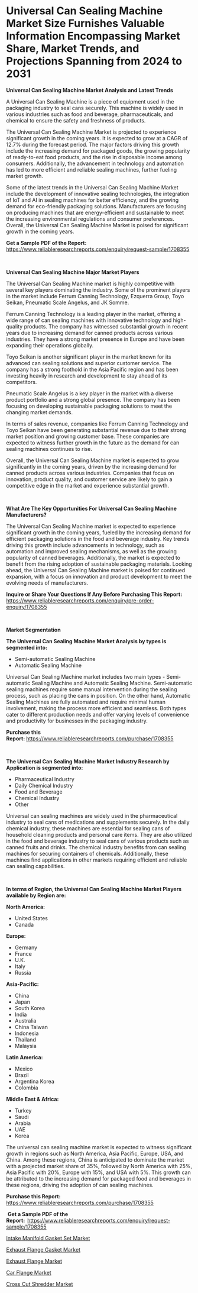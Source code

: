 <p><h1>Universal Can Sealing Machine Market Size Furnishes Valuable Information Encompassing Market Share, Market Trends, and Projections Spanning from 2024 to 2031</h1></p><p><strong>Universal Can Sealing Machine Market Analysis and Latest Trends</strong></p>
<p><p>A Universal Can Sealing Machine is a piece of equipment used in the packaging industry to seal cans securely. This machine is widely used in various industries such as food and beverage, pharmaceuticals, and chemical to ensure the safety and freshness of products.</p><p>The Universal Can Sealing Machine Market is projected to experience significant growth in the coming years. It is expected to grow at a CAGR of 12.7% during the forecast period. The major factors driving this growth include the increasing demand for packaged goods, the growing popularity of ready-to-eat food products, and the rise in disposable income among consumers. Additionally, the advancement in technology and automation has led to more efficient and reliable sealing machines, further fueling market growth.</p><p>Some of the latest trends in the Universal Can Sealing Machine Market include the development of innovative sealing technologies, the integration of IoT and AI in sealing machines for better efficiency, and the growing demand for eco-friendly packaging solutions. Manufacturers are focusing on producing machines that are energy-efficient and sustainable to meet the increasing environmental regulations and consumer preferences. Overall, the Universal Can Sealing Machine Market is poised for significant growth in the coming years.</p></p>
<p><strong>Get a Sample PDF of the Report:&nbsp;</strong> <a href="https://www.reliableresearchreports.com/enquiry/request-sample/1708355">https://www.reliableresearchreports.com/enquiry/request-sample/1708355</a></p>
<p>&nbsp;</p>
<p><strong>Universal Can Sealing Machine Major Market Players</strong></p>
<p><p>The Universal Can Sealing Machine market is highly competitive with several key players dominating the industry. Some of the prominent players in the market include Ferrum Canning Technology, Ezquerra Group, Toyo Seikan, Pneumatic Scale Angelus, and JK Somme.</p><p>Ferrum Canning Technology is a leading player in the market, offering a wide range of can sealing machines with innovative technology and high-quality products. The company has witnessed substantial growth in recent years due to increasing demand for canned products across various industries. They have a strong market presence in Europe and have been expanding their operations globally.</p><p>Toyo Seikan is another significant player in the market known for its advanced can sealing solutions and superior customer service. The company has a strong foothold in the Asia Pacific region and has been investing heavily in research and development to stay ahead of its competitors.</p><p>Pneumatic Scale Angelus is a key player in the market with a diverse product portfolio and a strong global presence. The company has been focusing on developing sustainable packaging solutions to meet the changing market demands.</p><p>In terms of sales revenue, companies like Ferrum Canning Technology and Toyo Seikan have been generating substantial revenue due to their strong market position and growing customer base. These companies are expected to witness further growth in the future as the demand for can sealing machines continues to rise.</p><p>Overall, the Universal Can Sealing Machine market is expected to grow significantly in the coming years, driven by the increasing demand for canned products across various industries. Companies that focus on innovation, product quality, and customer service are likely to gain a competitive edge in the market and experience substantial growth.</p></p>
<p>&nbsp;</p>
<p><strong>What Are The Key Opportunities For Universal Can Sealing Machine Manufacturers?</strong></p>
<p><p>The Universal Can Sealing Machine market is expected to experience significant growth in the coming years, fueled by the increasing demand for efficient packaging solutions in the food and beverage industry. Key trends driving this growth include advancements in technology, such as automation and improved sealing mechanisms, as well as the growing popularity of canned beverages. Additionally, the market is expected to benefit from the rising adoption of sustainable packaging materials. Looking ahead, the Universal Can Sealing Machine market is poised for continued expansion, with a focus on innovation and product development to meet the evolving needs of manufacturers.</p></p>
<p><strong>Inquire or Share Your Questions If Any Before Purchasing This Report:</strong> <a href="https://www.reliableresearchreports.com/enquiry/pre-order-enquiry/1708355">https://www.reliableresearchreports.com/enquiry/pre-order-enquiry/1708355</a></p>
<p>&nbsp;</p>
<p><strong>Market Segmentation</strong></p>
<p><strong>The Universal Can Sealing Machine Market Analysis by types is segmented into:</strong></p>
<p><ul><li>Semi-automatic Sealing Machine</li><li>Automatic Sealing Machine</li></ul></p>
<p><p>Universal Can Sealing Machine market includes two main types - Semi-automatic Sealing Machine and Automatic Sealing Machine. Semi-automatic sealing machines require some manual intervention during the sealing process, such as placing the cans in position. On the other hand, Automatic Sealing Machines are fully automated and require minimal human involvement, making the process more efficient and seamless. Both types cater to different production needs and offer varying levels of convenience and productivity for businesses in the packaging industry.</p></p>
<p><strong>Purchase this Report:&nbsp;</strong><a href="https://www.reliableresearchreports.com/purchase/1708355">https://www.reliableresearchreports.com/purchase/1708355</a></p>
<p>&nbsp;</p>
<p><strong>The Universal Can Sealing Machine Market Industry Research by Application is segmented into:</strong></p>
<p><ul><li>Pharmaceutical Industry</li><li>Daily Chemical Industry</li><li>Food and Beverage</li><li>Chemical Industry</li><li>Other</li></ul></p>
<p><p>Universal can sealing machines are widely used in the pharmaceutical industry to seal cans of medications and supplements securely. In the daily chemical industry, these machines are essential for sealing cans of household cleaning products and personal care items. They are also utilized in the food and beverage industry to seal cans of various products such as canned fruits and drinks. The chemical industry benefits from can sealing machines for securing containers of chemicals. Additionally, these machines find applications in other markets requiring efficient and reliable can sealing capabilities.</p></p>
<p>&nbsp;</p>
<p><strong>In terms of Region, the Universal Can Sealing Machine Market Players available by Region are:</strong></p>
<p>
    <p> <strong> North America: </strong>
        <ul>
            <li>United States</li>
            <li>Canada</li>
        </ul>
        </p> 
    <p> <strong> Europe: </strong>
        <ul>
            <li>Germany</li>
            <li>France</li>
            <li>U.K.</li>
            <li>Italy</li>
            <li>Russia</li>
        </ul>
        </p> 
    <p> <strong> Asia-Pacific: </strong>
        <ul>
            <li>China</li>
            <li>Japan</li>
            <li>South Korea</li>
            <li>India</li>
            <li>Australia</li>
            <li>China Taiwan</li>
            <li>Indonesia</li>
            <li>Thailand</li>
            <li>Malaysia</li>
        </ul>
        </p> 
    <p> <strong> Latin America: </strong>
        <ul>
            <li>Mexico</li>
            <li>Brazil</li>
            <li>Argentina Korea</li>
            <li>Colombia</li>
        </ul>
        </p> 
    <p> <strong> Middle East & Africa: </strong>
        <ul>
            <li>Turkey</li>
            <li>Saudi</li>
            <li>Arabia</li>
            <li>UAE</li>
            <li>Korea</li>
        </ul>
    </p>
    </p>
<p><p>The universal can sealing machine market is expected to witness significant growth in regions such as North America, Asia Pacific, Europe, USA, and China. Among these regions, China is anticipated to dominate the market with a projected market share of 35%, followed by North America with 25%, Asia Pacific with 20%, Europe with 15%, and USA with 5%. This growth can be attributed to the increasing demand for packaged food and beverages in these regions, driving the adoption of can sealing machines.</p></p>
<p><strong>Purchase this Report: </strong><a href="https://www.reliableresearchreports.com/purchase/1708355">https://www.reliableresearchreports.com/purchase/1708355</a></p>
<p>&nbsp;<strong>Get a Sample PDF of the Report:&nbsp;&nbsp;</strong><a href="https://www.reliableresearchreports.com/enquiry/request-sample/1708355">https://www.reliableresearchreports.com/enquiry/request-sample/1708355</a></p>
<p><strong></strong></p>
<p><p><a href="https://github.com/Sarissaschmalingtr6fz2739/Market-Research-Report-List-1/blob/main/intake-manifold-gasket-set-market.md">Intake Manifold Gasket Set Market</a></p><p><a href="https://github.com/jodemen/Market-Research-Report-List-1/blob/main/exhaust-flange-gasket-market.md">Exhaust Flange Gasket Market</a></p><p><a href="https://github.com/WillieWoodard/Market-Research-Report-List-3/blob/main/exhaust-flange-market.md">Exhaust Flange Market</a></p><p><a href="https://github.com/marloy8/Market-Research-Report-List-3/blob/main/car-flange-market.md">Car Flange Market</a></p><p><a href="https://github.com/jj19131/Market-Research-Report-List-1/blob/main/cross-cut-shredder-market.md">Cross Cut Shredder Market</a></p></p>
